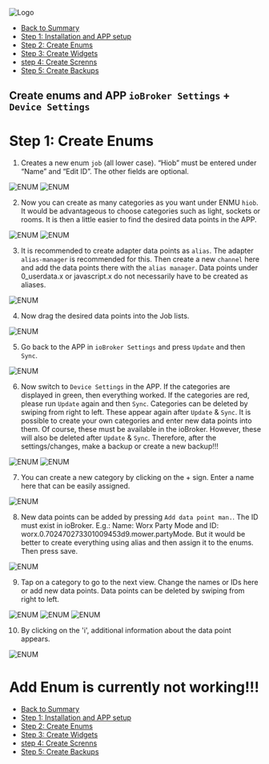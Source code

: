 ![Logo](../../admin/hiob.png)

-   [Back to Summary](/docs/en/README.md)
-   [Step 1: Installation and APP setup](app.md)
-   [Step 2: Create Enums](enum.md)
-   [Step 3: Create Widgets](widgets.md)
-   [step 4: Create Screnns](sreens.md)
-   [Step 5: Create Backups](backups.md)

## Create enums and APP `ioBroker Settings` + `Device Settings`

# Step 1: Create Enums

1. Creates a new enum `job` (all lower case). “Hiob” must be entered under “Name” and “Edit ID”. The other fields are optional.

![ENUM](img/create_enum.png)
![ENUM](img/create_enum_save.png)

2. Now you can create as many categories as you want under ENMU `hiob`. It would be advantageous to choose categories such as light, sockets or rooms. It is then a little easier to find the desired data points in the APP.

![ENUM](img/create_category.png)
![ENUM](img/create_enum_save.png)

3. It is recommended to create adapter data points as `alias`. The adapter `alias-manager` is recommended for this. Then create a new `channel` here and add the data points there with the `alias manager`. Data points under 0_userdata.x or javascript.x do not necessarily have to be created as aliases.

![ENUM](img/create_alias.png)

4. Now drag the desired data points into the Job lists.

![ENUM](img/create_category_datapoint.png)

5. Go back to the APP in `ioBroker Settings` and press `Update` and then `Sync`.

![ENUM](img/../../de/img/app_login_wo_pw_suc.png)

6. Now switch to `Device Settings` in the APP. If the categories are displayed in green, then everything worked. If the categories are red, please run `Update` again and then `Sync`.
Categories can be deleted by swiping from right to left. These appear again after `Update` & `Sync`. It is possible to create your own categories and enter new data points into them. Of course, these must be available in the ioBroker. However, these will also be deleted after `Update` & `Sync`. Therefore, after the settings/changes, make a backup or create a new backup!!!

![ENUM](img/../../de/img/app_dev_settings_green.png)
![ENUM](img/../../de/img/app_cat_del.png)

7. You can create a new category by clicking on the + sign. Enter a name here that can be easily assigned.

![ENUM](img/../../de/img/app_create_cat.png)

8. New data points can be added by pressing `Add data point man.`. The ID must exist in ioBroker. E.g.: Name: Worx Party Mode and ID: worx.0.702470273301009453d9.mower.partyMode. But it would be better to create everything using alias and then assign it to the enums.
Then press save.

![ENUM](../de/img/app_create_cat_dp.png)

9. Tap on a category to go to the next view. Change the names or IDs here or add new data points. Data points can be deleted by swiping from right to left.

![ENUM](img/../../de/img/app_edit_device.png)
![ENUM](img/../../de/img/app_new_device.png)
![ENUM](img/../../de/img/app_del_device.png)

10. By clicking on the 'i', additional information about the data point appears.

![ENUM](img/../../de/img/app_device_add_infos.png)


# Add Enum is currently not working!!!

-   [Back to Summary](/docs/en/README.md)
-   [Step 1: Installation and APP setup](app.md)
-   [Step 2: Create Enums](enum.md)
-   [Step 3: Create Widgets](widgets.md)
-   [step 4: Create Screnns](sreens.md)
-   [Step 5: Create Backups](backups.md)